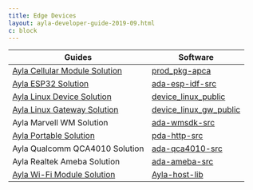 ```yaml
---
title: Edge Devices
layout: ayla-developer-guide-2019-09.html
c: block
---
```


|Guides|Software|
|-|-|
|[Ayla Cellular Module Solution](ayla-cellular-module-solution)|[prod_pkg-apca](https://connection.aylanetworks.com/s/article/Quectel-AY001QCT1-BG96-Production-Package)|
|[Ayla ESP32 Solution](ayla-esp32-solution/v1-5-beta)|[ada-esp-idf-src](https://connection.aylanetworks.com/s/article/2648919)|
|[Ayla Linux Device Solution](ayla-linux-device-solution/v1-7)|[device_linux_public](https://github.com/AylaNetworks/device_linux_public)|
|[Ayla Linux Gateway Solution](ayla-linux-gateway-solution)|[device_linux_gw_public](https://github.com/AylaNetworks/device_linux_gw_public)|
|Ayla Marvell WM Solution|[ada-wmsdk-src](https://connection.aylanetworks.com/s/article/2114497)|
|[Ayla Portable Solution](ayla-portable-solution/v2-3-1-beta)|[pda-http-src](https://connection.aylanetworks.com/s/article/Ayla-Portable-Device-Agent-Source-Code)|
|Ayla Qualcomm QCA4010 Solution|[ada-qca4010-src](https://connection.aylanetworks.com/s/article/2414390)|
|Ayla Realtek Ameba Solution|[ada-ameba-src](https://connection.aylanetworks.com/s/article/2850627)|
|[Ayla Wi-Fi Module Solution](ayla-wifi-module-solution)|[Ayla-host-lib](https://connection.aylanetworks.com/s/article/Ayla-Host-Library-and-Reference-Application)|


<!--
* [Ampak: Module AY001MAB Firmware Download](https://connection.aylanetworks.com/s/article/AY001MAB-Firmware-Downloads)
* [Azureware: AY001MWA CU300 Firmware Downloads](https://connection.aylanetworks.com/s/article/Azureware-AY001MWA-CU300-Firmware-Downloads)
* [Inventek: AY001MIV ISM43362 Firmware Downloads](https://connection.aylanetworks.com/s/article/Inventek-AY001MIV-ISM43362-Firmware-Downloads)
* [Module Firmware Release Notes (AYOO6RFW3)](https://connection.aylanetworks.com/s/article/Module-Firmware-Release-Notes-AYOO6RFW0)
* [Murata: Module AY001MTC Type YD Firmware Downloads](https://connection.aylanetworks.com/s/article/Murata-Module-AY001MTC-Type-YD-Firmware-Downloads)
* [Murata: Module AY001MTL Type 1LD Firmware Downloads](https://connection.aylanetworks.com/s/article/Murata-Module-AY001MTL-Type-1LD-Firmware-Downloads)
* [Murata: Module AY001MTM Type ABR Firmware Downloads](https://connection.aylanetworks.com/s/article/2417817)
* [Murata: Module AY001MTS (AY001MBS) Type 1AD Firmware Downloads](https://connection.aylanetworks.com/s/article/Murata-Type-1AD-Firmware-Downloads)
* [Murata: AY001MTV Type 1VD Production Package Releases](https://connection.aylanetworks.com/s/article/Murata-AY001MTV-Type-1VD-Production-Package-Releases)
* [Quectel - AY001QCT1 BG96 Production Package](https://connection.aylanetworks.com/s/article/Quectel-AY001QCT1-BG96-Production-Package)
* [USI: AY001MUP BM22 Firmware Downloads](https://connection.aylanetworks.com/s/article/USI-AY001MUP-BM22-Firmware-Downloads)
* [USI: AY001MUS BM09 Firmware Downloads](https://connection.aylanetworks.com/s/article/USI-AY001MUS-BM09-Firmware-Downloads)
* [USI: AY001MUV BM14 Firmware Downloads](https://connection.aylanetworks.com/s/article/USI-AY001MUV-BM14-Firmware-Downloads)
* [USI: AY001MUX BM30 Firmware Downloads](https://connection.aylanetworks.com/s/article/USI-AY001MUX-BM30-Firmware-Downloads)
-->
